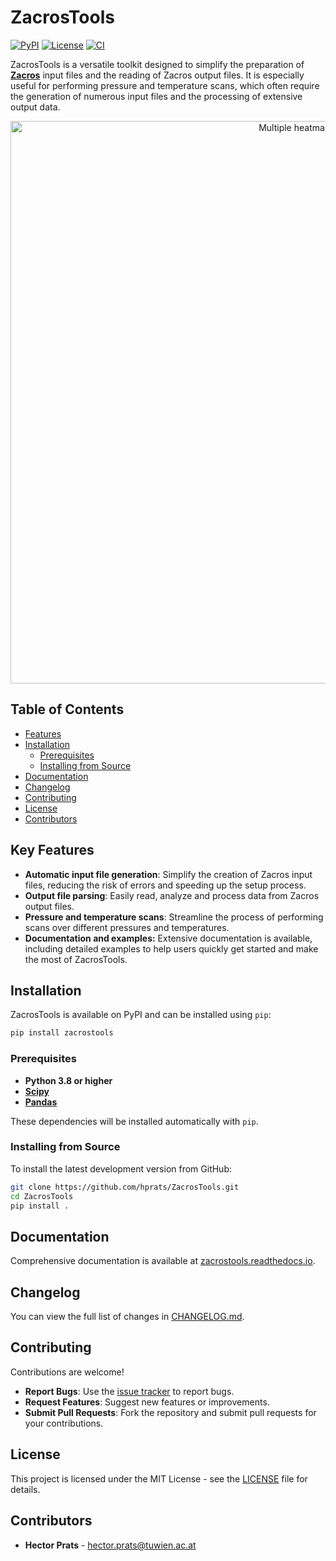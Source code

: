 # ZacrosTools

[![PyPI](https://img.shields.io/pypi/v/zacrostools)](https://pypi.org/project/zacrostools/)
[![License](https://img.shields.io/github/license/hprats/ZacrosTools)](https://github.com/hprats/ZacrosTools/blob/main/LICENSE)
[![CI](https://github.com/hprats/ZacrosTools/actions/workflows/ci.yml/badge.svg)](https://github.com/hprats/ZacrosTools/actions/workflows/ci.yml)

ZacrosTools is a versatile toolkit designed to simplify the preparation of **[Zacros](https://zacros.org/)** input files and the reading of Zacros output files. It is especially useful for performing pressure and temperature scans, which often require the generation of numerous input files and the processing of extensive output data.

<div style="text-align: center;"> <img src="https://github.com/hprats/ZacrosTools/blob/main/examples/DRM_on_PtHfC/multiple_heatmaps.png?raw=true" alt="Multiple heatmaps" width="900"/> </div>

## Table of Contents

- [Features](#features)
- [Installation](#installation)
  - [Prerequisites](#prerequisites)
  - [Installing from Source](#installing-from-source)
- [Documentation](#documentation)
- [Changelog](#changelog)
- [Contributing](#contributing)
- [License](#license)
- [Contributors](#contributors)

## Key Features

- **Automatic input file generation**: Simplify the creation of Zacros input files, reducing the risk of errors and speeding up the setup process.
- **Output file parsing**: Easily read, analyze and process data from Zacros output files.
- **Pressure and temperature scans**: Streamline the process of performing scans over different pressures and temperatures.
- **Documentation and examples:** Extensive documentation is available, including detailed examples to help users quickly get started and make the most of ZacrosTools.

## Installation

ZacrosTools is available on PyPI and can be installed using `pip`:

```bash
pip install zacrostools
```

### Prerequisites

- **Python 3.8 or higher**
- **[Scipy](https://scipy.org/)**
- **[Pandas](https://pandas.pydata.org/)**

These dependencies will be installed automatically with `pip`.

### Installing from Source

To install the latest development version from GitHub:

```bash
git clone https://github.com/hprats/ZacrosTools.git
cd ZacrosTools
pip install .
```

## Documentation

Comprehensive documentation is available at [zacrostools.readthedocs.io](https://zacrostools.readthedocs.io/en/latest/).

## Changelog

You can view the full list of changes in [CHANGELOG.md](./CHANGELOG.md).

## Contributing

Contributions are welcome!

- **Report Bugs**: Use the [issue tracker](https://github.com/hprats/ZacrosTools/issues) to report bugs.
- **Request Features**: Suggest new features or improvements.
- **Submit Pull Requests**: Fork the repository and submit pull requests for your contributions.

## License

This project is licensed under the MIT License - see the [LICENSE](LICENSE) file for details.

## Contributors

- **Hector Prats** - [hector.prats@tuwien.ac.at](mailto:hector.prats@tuwien.ac.at)